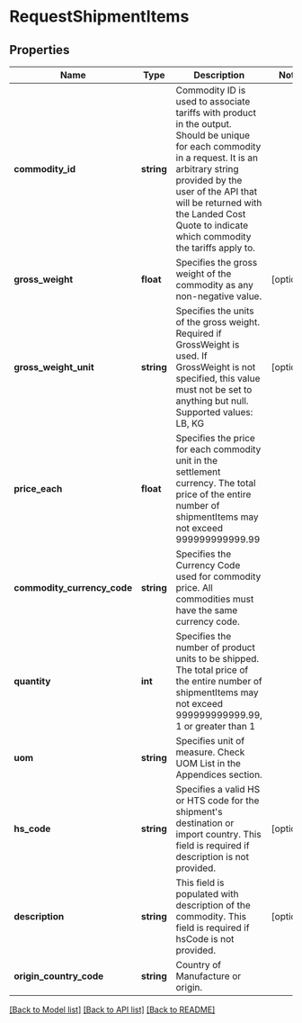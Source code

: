 # RequestShipmentItems

## Properties
Name | Type | Description | Notes
------------ | ------------- | ------------- | -------------
**commodity_id** | **string** | Commodity ID is used to associate tariffs with product in the output. Should be unique for each commodity in a request. It is an arbitrary string provided by the user of the API that will be returned with the Landed Cost Quote to indicate which commodity the tariffs apply to. | 
**gross_weight** | **float** | Specifies the gross weight of the commodity as any non-negative value. | [optional] 
**gross_weight_unit** | **string** | Specifies the units of the gross weight. Required if GrossWeight is used. If GrossWeight is not specified, this value must not be set to anything but null. Supported values: LB, KG | [optional] 
**price_each** | **float** | Specifies the price for each commodity unit in the settlement currency. The total price of the entire number of shipmentItems may not exceed 999999999999.99 | 
**commodity_currency_code** | **string** | Specifies the Currency Code used for commodity price. All commodities must have the same currency code. | 
**quantity** | **int** | Specifies the number of product units to be shipped. The total price of the entire number of shipmentItems may not exceed 999999999999.99, 1 or greater than 1 | 
**uom** | **string** | Specifies unit of measure. Check UOM List in the Appendices section. | 
**hs_code** | **string** | Specifies a valid HS or HTS code for the shipment&#x27;s destination or import country. This field is required if description is not provided. | [optional] 
**description** | **string** | This field is populated with description of the commodity. This field is required if hsCode is not provided. | [optional] 
**origin_country_code** | **string** | Country of Manufacture or origin. | 

[[Back to Model list]](../../README.md#documentation-for-models) [[Back to API list]](../../README.md#documentation-for-api-endpoints) [[Back to README]](../../README.md)


